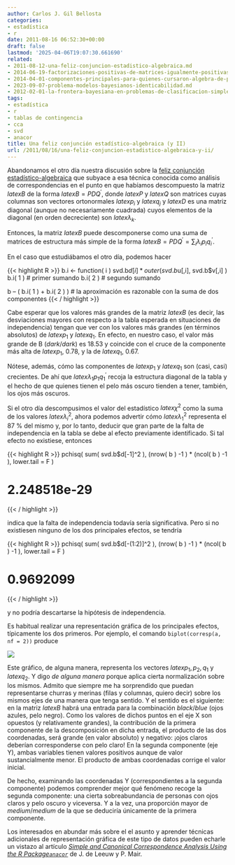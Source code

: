 ```yaml
---
author: Carlos J. Gil Bellosta
categories:
- estadística
- r
date: 2011-08-16 06:52:30+00:00
draft: false
lastmod: '2025-04-06T19:07:30.661690'
related:
- 2011-08-12-una-feliz-conjuncion-estadistico-algebraica.md
- 2014-06-19-factorizaciones-positivas-de-matrices-igualmente-positivas.md
- 2014-04-01-componentes-principales-para-quienes-cursaron-algebra-de-primero-con-aprovechamiento.md
- 2023-09-07-problema-modelos-bayesianos-identicabilidad.md
- 2012-02-01-la-frontera-bayesiana-en-problemas-de-clasificacion-simples.md
tags:
- estadística
- r
- tablas de contingencia
- cca
- svd
- anacor
title: Una feliz conjunción estadístico-algebraica (y II)
url: /2011/08/16/una-feliz-conjuncion-estadistico-algebraica-y-ii/
---
```


Abandonamos el otro día nuestra discusión sobre la [feliz conjunción estadístico-algebraica](http://www.datanalytics.com/2011/08/12/una-feliz-conjuncion-estadistico-algebraica/) que subyace a esa técnica conocida como análisis de correspondencias en el punto en que habíamos descompuesto la matriz $latex B$ de la forma $latex B = PDQ^\prime$, donde $latex P$ y $latex Q$ son matrices cuyas columnas son vectores ortonormales $latex p_i$ y $latex q_j$ y $latex D$ es una matriz diagonal (aunque no necesariamente cuadrada) cuyos elementos de la diagonal (en orden decreciente) son $latex \lambda_k$.

Entonces, la matriz $latex B$ puede descomponerse como una suma de matrices de estructura más simple de la forma $latex B = PDQ^\prime = \sum_i \lambda_i p_i q^\prime_i.$

En el caso que estudiábamos el otro día, podemos hacer


{{< highlight R >}}
b.i <- function( i ) svd.b$d[i] * outer( svd.b$u[,i], svd.b$v[,i] )
b.i( 1 ) # primer sumando
b.i( 2 ) # segundo sumando

b – ( b.i( 1 ) + b.i( 2 ) ) # la aproximación es razonable con la suma de dos componentes
{{< / highlight >}}



Cabe esperar que los valores más grandes de la matriz $latex B$ (es decir, las desviaciones mayores con respecto a la tabla esperada en situaciones de independencia) tengan que ver con los valores más grandes (en términos absolutos) de $latex p_1$ y $latex q_1$. En efecto, en nuestro caso, el valor más grande de B (_dark_/_dark_) es 18.53 y coincide con el cruce de la componente más alta de $latex p_1$, 0.78, y la de $latex q_1$, 0.67.

Nótese, además, cómo las componentes de $latex p_1$ y $latex q_1$ son (casi, casi) crecientes. De ahí que $latex \lambda_1 p_1 q^\prime_1$ recoja la estructura diagonal de la tabla y el hecho de que quienes tienen el pelo más oscuro tienden a tener, también, los ojos más oscuros.

Si el otro día descompusimos el valor del estadístico $latex \chi^2$ como la suma de los valores $latex \lambda_i^2$, ahora podemos advertir cómo $latex \lambda_1^2$ representa el 87 % del mismo y, por lo tanto, deducir que gran parte de la falta de independencia en la tabla se debe al efecto previamente identificado. Si tal efecto no existiese, entonces


{{< highlight R >}}
pchisq( sum( svd.b$d[-1]^2 ), (nrow( b ) -1 ) * (ncol( b ) -1 ), lower.tail = F )
# 2.248518e-29
{{< / highlight >}}


indica que la falta de independencia todavía sería significativa. Pero si no existiesen ninguno de los dos principales efectos, se tendría


{{< highlight R >}}
pchisq( sum( svd.b$d[-(1:2)]^2 ), (nrow( b ) -1 ) * (ncol( b ) -1 ), lower.tail = F )
# 0.9692099
{{< / highlight >}}


y no podría descartarse la hipótesis de independencia.

Es habitual realizar una representación gráfica de los principales efectos, típicamente los dos primeros. Por ejemplo, el comando `biplot(corresp(a, nf = 2))` produce


[![](/wp-uploads/2011/08/biplot_correspondence_analysis.png#center)
](/wp-uploads/2011/08/biplot_correspondence_analysis.png#center)



Este gráfico, de alguna manera, representa los vectores $latex p_1, p_2, q_1$ y $latex q_2$. Y digo _de alguna manera_ porque aplica cierta normalización sobre los mismos. Admito que siempre me ha sorprendido que puedan representarse churras y merinas (filas y columnas, quiero decir) sobre los mismos ejes de una manera que tenga sentido. Y el sentido es el siguiente: en la matriz $latex B$ habrá una entrada para la combinación _black_/_blue_ (ojos azules, pelo negro). Como los valores de dichos puntos en el eje X son opuestos (y relativamente grandes), la contribución de la primera componente de la descomposición en dicha entrada, el producto de las dos coordenadas, será grande (en valor absoluto) y negativo: ¡ojos claros deberían corresponderse con pelo claro! En la segunda componente (eje Y), ambas variables tienen valores positivos aunque de valor sustancialmente menor. El producto de ambas coordenadas corrige el valor inicial.

De hecho, examinando las coordenadas Y (correspondientes a la segunda componente) podemos comprender mejor qué fenómeno recoge la segunda componente: una cierta sobreabundancia de personas con ojos claros y pelo oscuro y viceversa. Y a la vez, una proporción mayor de _medium_/_medium_ de la que se deduciría únicamente de la primera componente.

Los interesados en abundar más sobre el el asunto y aprender técnicas adicionales de representación gráfica de este tipo de datos pueden echarle un vistazo al artículo _[Simple and Canonical Correspondence Analysis Using the R Package`anacor`](http://cran.r-project.org/web/packages/anacor/vignettes/anacor.pdf)_ de J. de Leeuw y P. Mair.
